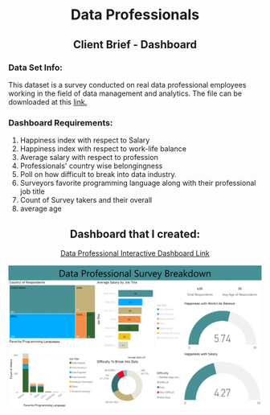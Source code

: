 <h1 align="center">Data Professionals</h1>
<h2 align="center">Client Brief - Dashboard</h2>

<P>
  <h3>Data Set Info:</h3>
  <P>
    This dataset is a survey conducted on real data professional employees working in the field of data management and analytics. The file can be downloaded at this <a 
    href="https://docs.google.com/spreadsheets/d/1JEMlSNN2BliZ39jdiqGqhjwSNfwfAUUV/edit?usp=sharing&ouid=100743082681367568996&rtpof=true&sd=true">link.</a>
  </P>

  <h3>Dashboard Requirements:</h3>
  <P>
    <ol>
      <li>Happiness index with respect to Salary</li>
      <li>Happiness index with respect to work-life balance</li>
      <li>Average salary with respect to profession</li>
      <li>Professionals' country wise belongingness</li>
      <li>Poll on how difficult to break into data industry.</li>
      <li>Surveyors favorite programming language along with their professional job title</li>
      <li>Count of Survey takers and their overall </li>
      <li>average age</li>
    </ol>
  </P>
</P>

<P>
  <h2 align="center">Dashboard that I created:</h2>
  <P align="center">
    <a href="https://app.powerbi.com/view?r=eyJrIjoiNzYxNzQ0MDItNWEwMy00YjZhLWFkNzQtMThlMzUzOTA2NDRjIiwidCI6ImQxNzU2NzliLWFjZDMtNDY0NC1iZTgyLWFmMDQxOTgyOTc3YSIsImMiOjZ9">Data 
      Professional Interactive Dashboard Link
    </a>
  </P>
  <img src="Data Professional Survey - Dashboard Images/Data Professional Survey - Dashboard-1.png">
</P>
